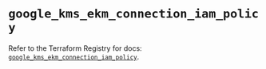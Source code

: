 # `google_kms_ekm_connection_iam_policy`

Refer to the Terraform Registry for docs: [`google_kms_ekm_connection_iam_policy`](https://registry.terraform.io/providers/hashicorp/google/6.20.0/docs/resources/kms_ekm_connection_iam_policy).
